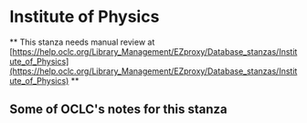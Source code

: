 # Institute of Physics
** This stanza needs manual review at [https://help.oclc.org/Library_Management/EZproxy/Database_stanzas/Institute_of_Physics](https://help.oclc.org/Library_Management/EZproxy/Database_stanzas/Institute_of_Physics) **

## Some of OCLC's notes for this stanza

&nbsp;
